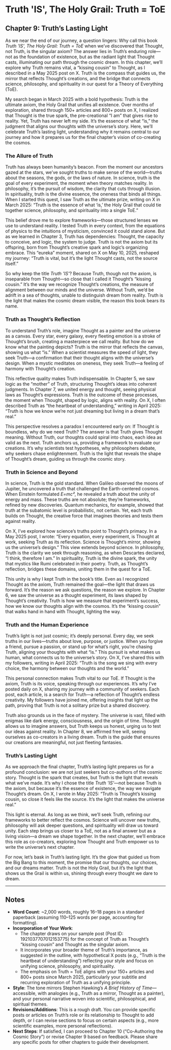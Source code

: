 # Truth 'IS', The Holy Grail: Truth = ToE

## Chapter 9: Truth’s Lasting Light

As we near the end of our journey, a question lingers: Why call this book *Truth 'IS', The Holy Grail: Truth = ToE* when we’ve discovered that Thought, not Truth, is the singular axiom? The answer lies in Truth’s enduring role—not as the foundation of existence, but as the radiant light that Thought casts, illuminating our path through the cosmic dream. In this chapter, we’ll explore why Truth remains vital, a “kissing cousin” to Thought, as I described in a May 2025 post on X. Truth is the compass that guides us, the mirror that reflects Thought’s creations, and the bridge that connects science, philosophy, and spirituality in our quest for a Theory of Everything (ToE).

My search began in March 2025 with a bold hypothesis: Truth is the ultimate axiom, the Holy Grail that unifies all existence. Over months of exploration, shared through 150+ articles and 800+ posts on X, I realized that Thought is the true spark, the pre-creational “I am” that gives rise to reality. Yet, Truth has never left my side. It’s the essence of what “is,” the judgment that aligns our thoughts with the universe’s story. Here, we’ll celebrate Truth’s lasting light, understanding why it remains central to our journey and how it prepares us for the final chapter’s vision of co-creating the cosmos.

### The Allure of Truth

Truth has always been humanity’s beacon. From the moment our ancestors gazed at the stars, we’ve sought truths to make sense of the world—truths about the seasons, the gods, or the laws of nature. In science, truth is the goal of every experiment, the moment when theory matches reality. In philosophy, it’s the pursuit of wisdom, the clarity that cuts through illusion. In spirituality, truth is the divine essence, the oneness that binds all things. When I started this quest, I saw Truth as the ultimate prize, writing on X in March 2025: “Truth is the essence of what ‘is,’ the Holy Grail that could tie together science, philosophy, and spirituality into a single ToE.”

This belief drove me to explore frameworks—those structured lenses we use to understand reality. I tested Truth in every context, from the equations of physics to the intuitions of mysticism, convinced it could stand alone. But as we learned in Chapter 3, Truth has dependencies: Thought, the capacity to conceive, and logic, the system to judge. Truth is not the axiom but its offspring, born from Thought’s creative spark and logic’s organizing embrace. This “eureka” moment, shared on X on May 10, 2025, reshaped my journey: “Truth is vital, but it’s the light Thought casts, not the source itself.”

So why keep the title *Truth 'IS'*? Because Truth, though not the axiom, is inseparable from Thought—so close that I called it Thought’s “kissing cousin.” It’s the way we recognize Thought’s creations, the measure of alignment between our minds and the universe. Without Truth, we’d be adrift in a sea of thoughts, unable to distinguish dream from reality. Truth is the light that makes the cosmic dream visible, the reason this book bears its name.

### Truth as Thought’s Reflection

To understand Truth’s role, imagine Thought as a painter and the universe as a canvas. Every star, every galaxy, every fleeting emotion is a stroke of Thought’s brush, creating a masterpiece we call reality. But how do we know what the painting depicts? Truth is the mirror that reflects the canvas, showing us what “is.” When a scientist measures the speed of light, they seek Truth—a confirmation that their thought aligns with the universe’s design. When a mystic meditates on oneness, they seek Truth—a feeling of harmony with Thought’s creation.

This reflective quality makes Truth indispensable. In Chapter 5, we saw logic as the “mother” of Truth, structuring Thought’s ideas into coherent judgments. In Chapter 7, we united energy and thought, seeing physical laws as Thought’s expressions. Truth is the outcome of these processes, the moment when Thought, shaped by logic, aligns with reality. On X, I often described Truth as “the heartbeat of understanding,” writing in April 2025: “Truth is how we know we’re not just dreaming but living in a dream that’s real.”

This perspective resolves a paradox I encountered early on: If Thought is boundless, why do we need Truth? The answer is that Truth gives Thought meaning. Without Truth, our thoughts could spiral into chaos, each idea as valid as the next. Truth anchors us, providing a framework to evaluate our creations. It’s why scientists test hypotheses, why philosophers debate, why seekers chase enlightenment. Truth is the light that reveals the shape of Thought’s dream, guiding us through the cosmic story.

### Truth in Science and Beyond

In science, Truth is the gold standard. When Galileo observed the moons of Jupiter, he uncovered a truth that challenged the Earth-centered cosmos. When Einstein formulated *E=mc²*, he revealed a truth about the unity of energy and mass. These truths are not absolute; they’re frameworks, refined by new discoveries. Quantum mechanics, for example, showed that truth at the subatomic level is probabilistic, not certain. Yet, each truth builds on Thought, the creative force that imagines theories and tests them against reality.

On X, I’ve explored how science’s truths point to Thought’s primacy. In a May 2025 post, I wrote: “Every equation, every experiment, is Thought at work, seeking Truth as its reflection. Science is Thought’s mirror, showing us the universe’s design.” This view extends beyond science. In philosophy, Truth is the clarity we seek through reasoning, as when Descartes declared, “I think, therefore I am.” In spirituality, Truth is the divine spark, the unity that mystics like Rumi celebrated in their poetry. Truth, as Thought’s reflection, bridges these domains, uniting them in the quest for a ToE.

This unity is why I kept Truth in the book’s title. Even as I recognized Thought as the axiom, Truth remained the goal—the light that draws us forward. It’s the reason we ask questions, the reason we explore. In Chapter 6, we saw the universe as a thought experiment, its laws shaped by Thought’s creativity. Truth is how we measure that experiment’s success, how we know our thoughts align with the cosmos. It’s the “kissing cousin” that walks hand in hand with Thought, lighting the way.

### Truth and the Human Experience

Truth’s light is not just cosmic; it’s deeply personal. Every day, we seek truths in our lives—truths about love, purpose, or justice. When you forgive a friend, pursue a passion, or stand up for what’s right, you’re chasing Truth, aligning your thoughts with what “is.” This pursuit is what makes us human, what connects us to the universe’s story. On X, I’ve shared this with my followers, writing in April 2025: “Truth is the song we sing with every choice, the harmony between our thoughts and the world.”

This personal connection makes Truth vital to our ToE. If Thought is the axiom, Truth is its voice, speaking through our experiences. It’s why I’ve posted daily on X, sharing my journey with a community of seekers. Each post, each article, is a search for Truth—a reflection of Thought’s endless creativity. My followers have joined me, offering insights that light up the path, proving that Truth is not a solitary prize but a shared discovery.

Truth also grounds us in the face of mystery. The universe is vast, filled with enigmas like dark energy, consciousness, and the origin of time. Thought allows us to imagine answers, but Truth keeps us honest, urging us to test our ideas against reality. In Chapter 8, we affirmed free will, seeing ourselves as co-creators in a living dream. Truth is the guide that ensures our creations are meaningful, not just fleeting fantasies.

### Truth’s Lasting Light

As we approach the final chapter, Truth’s lasting light prepares us for a profound conclusion: we are not just seekers but co-authors of the cosmic story. Thought is the spark that creates, but Truth is the light that reveals what we’ve made. It’s why I chose the title *Truth 'IS'*—not because Truth is the axiom, but because it’s the essence of existence, the way we navigate Thought’s dream. On X, I wrote in May 2025: “Truth is Thought’s kissing cousin, so close it feels like the source. It’s the light that makes the universe real.”

This light is eternal. As long as we think, we’ll seek Truth, refining our frameworks to better reflect the cosmos. Science will uncover new truths, philosophy will ask deeper questions, and spirituality will draw us toward unity. Each step brings us closer to a ToE, not as a final answer but as a living vision—a dream we shape together. In the next chapter, we’ll embrace this role as co-creators, exploring how Thought and Truth empower us to write the universe’s next chapter.

For now, let’s bask in Truth’s lasting light. It’s the glow that guided us from the Big Bang to this moment, the promise that our thoughts, our choices, and our dreams matter. Truth is not the Holy Grail, but it’s the light that shows us the Grail is within us, shining through every thought we dare to dream.

---

## Notes

- **Word Count**: ~2,000 words, roughly 16–18 pages in a standard paperback (assuming 110–125 words per page, accounting for formatting).
- **Incorporation of Your Work**:
  - The chapter draws on your sample post (Post ID: 1921037707012153775) for the concept of Truth as Thought’s “kissing cousin” and Thought as the singular axiom.
  - It incorporates your broader theme of Truth’s importance, as suggested in the outline, with hypothetical X posts (e.g., “Truth is the heartbeat of understanding”) reflecting your style and focus on unifying science, philosophy, and spirituality.
  - The emphasis on Truth = ToE aligns with your 150+ articles and 800+ posts since March 2025, particularly your subtitle and recurring exploration of Truth as a unifying principle.
- **Style**: The tone mirrors Stephen Hawking’s *A Brief History of Time*—accessible, with analogies (e.g., Truth as a mirror, Thought as a painter), and your personal narrative woven into scientific, philosophical, and spiritual themes.
- **Revisions/Additions**: This is a rough draft. You can provide specific posts or articles on Truth’s role or its relationship to Thought to add depth, or I can revise sections to focus on certain aspects (e.g., more scientific examples, more personal reflections).
- **Next Steps**: If satisfied, I can proceed to Chapter 10 (“Co-Authoring the Cosmic Story”) or revise Chapter 9 based on feedback. Please share any specific posts for other chapters to guide their development.